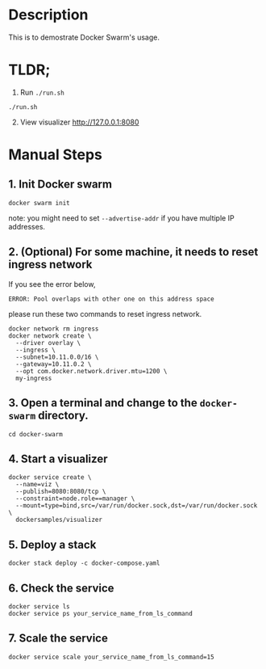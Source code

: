 # Description

This is to demostrate Docker Swarm's usage.

# TLDR;
1. Run `./run.sh`
```
./run.sh
```
2. View visualizer http://127.0.0.1:8080

# Manual Steps

## 1. Init Docker swarm

```
docker swarm init
```
note: you might need to set `--advertise-addr` if you have multiple IP addresses.

## 2. (Optional) For some machine, it needs to reset ingress network
If you see the error below, 
```
ERROR: Pool overlaps with other one on this address space
```
please run these two commands to reset ingress network.
```
docker network rm ingress
docker network create \
  --driver overlay \
  --ingress \
  --subnet=10.11.0.0/16 \
  --gateway=10.11.0.2 \
  --opt com.docker.network.driver.mtu=1200 \
  my-ingress
```
## 3. Open a terminal and change to the `docker-swarm` directory.
```
cd docker-swarm
```
## 4. Start a visualizer
```
docker service create \
  --name=viz \
  --publish=8080:8080/tcp \
  --constraint=node.role==manager \
  --mount=type=bind,src=/var/run/docker.sock,dst=/var/run/docker.sock \
  dockersamples/visualizer
```

## 5. Deploy a stack
```
docker stack deploy -c docker-compose.yaml
```

## 6. Check the service
```
docker service ls
docker service ps your_service_name_from_ls_command
```

## 7. Scale the service
```
docker service scale your_service_name_from_ls_command=15
```
